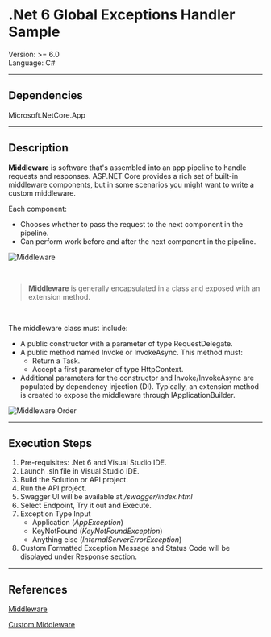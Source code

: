 # .Net 6 Global Exceptions Handler Sample

Version: >= 6.0<br/>
Language: C#<br/>

---

## Dependencies

Microsoft.NetCore.App<br/>

---

## Description

**Middleware** is software that's assembled into an app pipeline to handle requests and responses. ASP.NET Core provides a rich set of built-in middleware components, but in some scenarios you might want to write a custom middleware.

Each component:

- Chooses whether to pass the request to the next component in the pipeline.
- Can perform work before and after the next component in the pipeline.

![Middleware](https://docs.microsoft.com/en-us/aspnet/core/fundamentals/middleware/index/_static/request-delegate-pipeline.png?view=aspnetcore-6.0)

<br/>

> **Middleware** is generally encapsulated in a class and exposed with an extension method.

<br/>

The middleware class must include:<br/>

- A public constructor with a parameter of type RequestDelegate.
- A public method named Invoke or InvokeAsync. This method must:
  - Return a Task.
  - Accept a first parameter of type HttpContext.
- Additional parameters for the constructor and Invoke/InvokeAsync are populated by dependency injection (DI).
  Typically, an extension method is created to expose the middleware through IApplicationBuilder.

![Middleware Order](https://docs.microsoft.com/en-us/aspnet/core/fundamentals/middleware/index/_static/middleware-pipeline.svg?view=aspnetcore-6.0)

---

## Execution Steps

1. Pre-requisites: .Net 6 and Visual Studio IDE.
2. Launch .sln file in Visual Studio IDE.
3. Build the Solution or API project.
4. Run the API project.
5. Swagger UI will be available at _/swagger/index.html_
6. Select Endpoint, Try it out and Execute.
7. Exception Type Input
   - Application (_AppException_)
   - KeyNotFound (_KeyNotFoundException_)
   - Anything else (_InternalServerErrorException_)
8. Custom Formatted Exception Message and Status Code will be displayed under Response section.

---

## References

[Middleware](https://docs.microsoft.com/en-us/aspnet/core/fundamentals/middleware/?view=aspnetcore-6.0)

[Custom Middleware](https://docs.microsoft.com/en-us/aspnet/core/fundamentals/middleware/write?view=aspnetcore-6.0)
